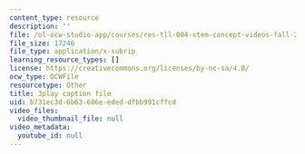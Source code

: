 ```yaml
---
content_type: resource
description: ''
file: /ol-ocw-studio-app/courses/res-tll-004-stem-concept-videos-fall-2013/b731ec3d6b63606eededdfbb991cffcd_jwfeVqhqEB8.srt
file_size: 17246
file_type: application/x-subrip
learning_resource_types: []
license: https://creativecommons.org/licenses/by-nc-sa/4.0/
ocw_type: OCWFile
resourcetype: Other
title: 3play caption file
uid: b731ec3d-6b63-606e-eded-dfbb991cffcd
video_files:
  video_thumbnail_file: null
video_metadata:
  youtube_id: null
---
```

